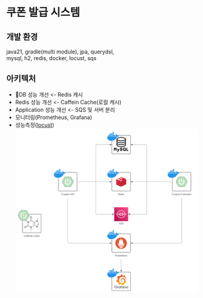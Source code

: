 # 쿠폰 발급 시스템
## 개발 환경
java21, gradle(multi module), jpa, querydsl,  
mysql, h2, redis, docker, locust, sqs  

## 아키텍처
- DB 성능 개선 <- Redis 캐시
- Redis 성능 개선 <- Caffein Cache(로컬 캐시)
- Application 성능 개선 <- SQS 및 서버 분리
- 모니터링(Prometheus, Grafana)
- 성능측정([locust](https://locust.io/))
![쿠폰발급](https://github.com/ixtears23/coupon-wood/blob/master/Coupon%20%E1%84%87%E1%85%A1%E1%86%AF%E1%84%80%E1%85%B3%E1%86%B8.svg)
